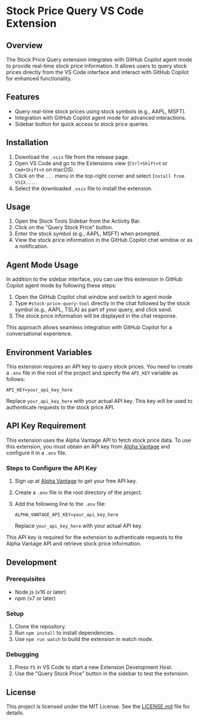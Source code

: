 # Stock Price Query VS Code Extension

## Overview
The Stock Price Query extension integrates with GitHub Copilot agent mode to provide real-time stock price information. It allows users to query stock prices directly from the VS Code interface and interact with GitHub Copilot for enhanced functionality.

## Features
- Query real-time stock prices using stock symbols (e.g., AAPL, MSFT).
- Integration with GitHub Copilot agent mode for advanced interactions.
- Sidebar button for quick access to stock price queries.

## Installation
1. Download the `.vsix` file from the release page.
2. Open VS Code and go to the Extensions view (`Ctrl+Shift+X` or `Cmd+Shift+X` on macOS).
3. Click on the `...` menu in the top-right corner and select `Install from VSIX...`.
4. Select the downloaded `.vsix` file to install the extension.

## Usage
1. Open the Stock Tools Sidebar from the Activity Bar.
2. Click on the "Query Stock Price" button.
3. Enter the stock symbol (e.g., AAPL, MSFT) when prompted.
4. View the stock price information in the GitHub Copilot chat window or as a notification.

## Agent Mode Usage

In addition to the sidebar interface, you can use this extension in GitHub Copilot agent mode by following these steps:

1. Open the GitHub Copilot chat window and switch to agent mode
2. Type `#stock-price-query-tool` directly in the chat followed by the stock symbol (e.g., AAPL, TSLA) as part of your query, and click send.
4. The stock price information will be displayed in the chat response.

This approach allows seamless integration with GitHub Copilot for a conversational experience.

## Environment Variables

This extension requires an API key to query stock prices. You need to create a `.env` file in the root of the project and specify the `API_KEY` variable as follows:

```
API_KEY=your_api_key_here
```

Replace `your_api_key_here` with your actual API key. This key will be used to authenticate requests to the stock price API.

## API Key Requirement

This extension uses the Alpha Vantage API to fetch stock price data. To use this extension, you must obtain an API key from [Alpha Vantage](https://www.alphavantage.co/support/#api-key) and configure it in a `.env` file.

### Steps to Configure the API Key
1. Sign up at [Alpha Vantage](https://www.alphavantage.co/support/#api-key) to get your free API key.
2. Create a `.env` file in the root directory of the project.
3. Add the following line to the `.env` file:

   ```
   ALPHA_VANTAGE_API_KEY=your_api_key_here
   ```

   Replace `your_api_key_here` with your actual API key.

This API key is required for the extension to authenticate requests to the Alpha Vantage API and retrieve stock price information.

## Development
### Prerequisites
- Node.js (v16 or later)
- npm (v7 or later)

### Setup
1. Clone the repository.
2. Run `npm install` to install dependencies.
3. Use `npm run watch` to build the extension in watch mode.

### Debugging
1. Press `F5` in VS Code to start a new Extension Development Host.
2. Use the "Query Stock Price" button in the sidebar to test the extension.

## License
This project is licensed under the MIT License. See the [LICENSE.md](LICENSE.md) file for details.